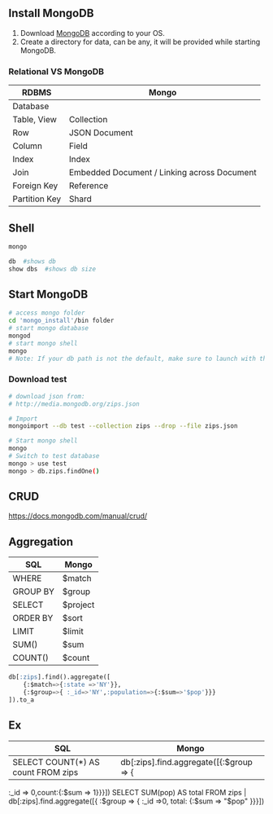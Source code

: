 ## Install MongoDB
1. Download [MongoDB](https://www.mongodb.com/download-center#community) according to your OS.
2. Create a directory for data, can be any, it will be provided while starting MongoDB.

### Relational VS MongoDB
RDBMS | Mongo
--- | ---
Database | 
Table, View | Collection
Row | JSON Document
Column | Field
Index | Index
Join | Embedded Document / Linking across Document
Foreign Key | Reference
Partition Key | Shard

## Shell
```bash
mongo

db  #shows db
show dbs  #shows db size
```

## Start MongoDB
```bash
# access mongo folder
cd 'mongo_install'/bin folder
# start mongo database
mongod
# start mongo shell
mongo
# Note: If your db path is not the default, make sure to launch with this command - mongod –dbpath/<path>(needs to have write permission)
```

### Download test
```bash
# download json from: 
# http://media.mongodb.org/zips.json

# Import
mongoimport --db test --collection zips --drop --file zips.json

# Start mongo shell
mongo
# Switch to test database
mongo > use test
mongo > db.zips.findOne()
```


## CRUD
https://docs.mongodb.com/manual/crud/

## Aggregation

SQL | Mongo
--- | ---
WHERE | $match
GROUP BY | $group
SELECT | $project
ORDER BY | $sort
LIMIT | $limit
SUM() | $sum
COUNT() | $count

```sql
db[:zips].find().aggregate([
    {:$match=>{:state =>'NY'}}, 
    {:$group=>{ :_id=>'NY',:population=>{:$sum=>'$pop'}}}
]).to_a
```

## Ex

SQL | Mongo
--- | ---
SELECT COUNT(*) AS count FROM zips | db[:zips].find.aggregate([{:$group => {
:_id => 0,count:{:$sum => 1}}}])
SELECT SUM(pop) AS total FROM zips | db[:zips].find.aggregate([{ :$group => {
:_id =>0, total: {:$sum => "$pop" }}}])